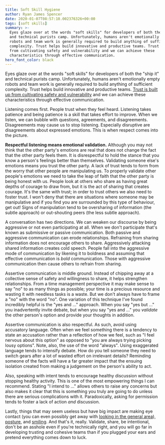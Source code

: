 ```yaml
---
title: Soft Skill Hygiene
author: Ryan James Spencer
date: 2020-01-07T08:57:10.002376326+00:00
tags: [soft skills]
summary: >-
  Eyes glaze over at the words "soft skills" for developers of both the "ship it"
  and technical purists camp. Unfortunately, humans aren't emotionally empty
  robots and team work is generally required to build anything of sufficient
  complexity. Trust helps build innovative and productive teams. Trust is built up
  from cultivating safety and vulnerability and we can achieve these
  characteristics through effective communication.
hero_font_color: black
---
```


Eyes glaze over at the words "soft skills" for developers of both the "ship it"
and technical purists camp. Unfortunately, humans aren't emotionally empty
robots and team work is generally required to build anything of sufficient
complexity. Trust helps build innovative and productive teams. [Trust is built
up from cultivating safety and vulnerability](https://www.goodreads.com/book/show/33517721-the-culture-code)
and we can achieve these characteristics through effective communication.

Listening comes first. People trust when they feel heard. Listening takes
patience and being patience is a skill that takes effort to improve. When we
listen, we can bubble with questions, agreements, and disagreements.
Disagreements may cause us to stop listening. Especially disruptive are
disagreements about expressed emotions. This is when respect comes into the
picture.

**Respectful listening means emotional validation.** Although you may not think
that the other party's emotions are real that does not change the fact that the
other party feels them. It is disrespectful to hold the stance that you know a
person's feelings better than themselves. Validating someone else's emotions
means you trust the other party. A lack of trust tends to form from the worry
that other people are manipulating us. To properly validate other people's
emotions we need to take the leap of faith that the other party is being honest
with us. People look at others who share as having great depths of courage to
draw from, but it is the act of sharing that creates courage. It's the same with
trust; in order to trust others we also need to foster trust. I won't deny that
there are situations where someone may be manipulative and if you find you are
surrounded by this type of behaviour, get out! Signs of manipulation tend to be
oversharing of information (the subtle approach) or out-shouting peers (the less
subtle approach).

A conversation has two directions. We can weaken our discourse by being
aggressive or not even participating at all. When we don't participate that's
known as submissive or passive communication. Both passive and aggressive
communication can erode relationships. Refraining from sharing information does
not encourage others to share. Aggressively attacking shared information creates
cold speech. People fall into the aggressive mode of communication by likening
it to boldness and assuming that effective communication is _bold_
communication. Those with aggressive communication then cause others to refrain
from sharing.

Assertive communication is middle ground. Instead of chipping away at a
collective sense of safety and willingness to share, it helps strengthen
relationships. From a time management perspective it may make sense to say "no"
to as many things as possible; your time is a precious resource and wasting it
with needless tasks is a waste. But we don't always have to frame a "no" with
the word "no". One variation of this technique I've found incredibly helpful is
the "yes and ..." approach. When you say "yes but ..." you inadvertently invite
debate, but when you say "yes and ..." you _validate_ the other person's option
and provide your thoughts in addition.

Assertive communication is also respectful. As such, avoid using accusatory
language. Often when we feel something there is a tendency to state an
accusation rather than a reflection of how we feel, such as "I feel nervous
about this option" as opposed to "you are always trying picking lousy options".
Note, also, the use of the word "always". Using exaggerated language tends to
intensify debate. How do you tell someone they need to switch gears after a lot
of wasted effort on irrelevant details? Reminding someone of the facts will have
a far greater impact that the ensuing isolation created from making a judgement
on the person's ability to act.

Also, speaking with intent tends to encourage healthy discussion without
stopping healthy activity. This is one of the most empowering things I can
recommend. Stating "I intend to ..." allows others to raise any concerns but
also makes it clear that this is something you truly are going to do unless
there are serious complications with it. Paradoxically, asking for permission
tends to foster a lack of action _and_ discussion.

Lastly, things that may seem useless but have big impact are making eye contact
(you can even possibly get away with [looking in the general
area](https://www.sciencedaily.com/releases/2019/02/190205102532.htm)),
[posture](https://www.goodreads.com/book/show/25066556-presence?from_search=true&qid=wpWrhGt3hv&rank=6),
and
[smiling](https://www.tandfonline.com/doi/abs/10.1080/00224545.1982.9713408).
And that's it, really. Validate, share, be intentional, don't be an asshole even
if you're technically right, and you will go far in developing trusting and
cohesive teams than if you plugged your ears and pretend everything comes down
to luck.
